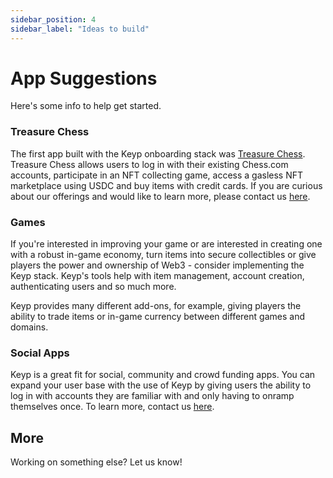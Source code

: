 ```yaml
---
sidebar_position: 4
sidebar_label: "Ideas to build"
---
```


# App Suggestions

Here's some info to help get started.

### Treasure Chess

The first app built with the Keyp onboarding stack was [Treasure Chess](https://treasure.chess.com). Treasure Chess allows users to log in with their existing Chess.com accounts, participate in an NFT collecting game, access a gasless NFT marketplace using USDC and buy items with credit cards. If you are curious about our offerings and would like to learn more, please contact us [here](https://usekeyp.com).

### Games

If you're interested in improving your game or are interested in creating one with a robust in-game economy, turn items into secure collectibles or give players the power and ownership of Web3 - consider implementing the Keyp stack. Keyp's tools help with item management, account creation, authenticating users and so much more.

Keyp provides many different add-ons, for example, giving players the ability to trade items or in-game currency between different games and domains.

### Social Apps

Keyp is a great fit for social, community and crowd funding apps. You can expand your user base with the use of Keyp by giving users the ability to log in with accounts they are familiar with and only having to onramp themselves once. To learn more, contact us [here](https://usekeyp.com).

## More

Working on something else? Let us know!

